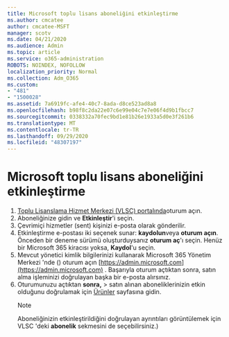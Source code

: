 ```yaml
---
title: Microsoft toplu lisans aboneliğini etkinleştirme
ms.author: cmcatee
author: cmcatee-MSFT
manager: scotv
ms.date: 04/21/2020
ms.audience: Admin
ms.topic: article
ms.service: o365-administration
ROBOTS: NOINDEX, NOFOLLOW
localization_priority: Normal
ms.collection: Adm_O365
ms.custom:
- "481"
- "1500028"
ms.assetid: 7a6919fc-afe4-40c7-8ada-d8ce523ad8a8
ms.openlocfilehash: b98f8c2da22e07c6e99e04c7e7e06f4d9b1fbcc7
ms.sourcegitcommit: 0338332a70fec9bd1e81b26e1933a5d0e3f261b6
ms.translationtype: MT
ms.contentlocale: tr-TR
ms.lasthandoff: 09/29/2020
ms.locfileid: "48307197"
---
```

# <a name="activating-a-microsoft-volume-license-subscription"></a>Microsoft toplu lisans aboneliğini etkinleştirme

1. [Toplu Lisanslama Hizmet Merkezi (VLSC) portalında](https://go.microsoft.com/fwlink/p/?LinkId=329762)oturum açın.
2. Aboneliğinize gidin ve **Etkinleştir**'i seçin.
3. Çevrimiçi hizmetler (sent) kişinizi e-posta olarak gönderilir.
4. Etkinleştirme e-postası iki seçenek sunar: **kaydolun**veya **oturum açın**. Önceden bir deneme sürümü oluşturduysanız **oturum aç**'ı seçin. Henüz bir Microsoft 365 kiracısı yoksa, **Kaydol**'u seçin.
5. Mevcut yönetici kimlik bilgilerinizi kullanarak Microsoft 365 Yönetim Merkezi 'nde () oturum açın [https://admin.microsoft.com](https://admin.microsoft.com) . Başarıyla oturum açtıktan sonra, satın alma işleminizi doğrulayan başka bir e-posta alırsınız.
6. Oturumunuzu açtıktan **sonra,** \> satın alınan aboneliklerinizin etkin olduğunu doğrulamak için [Ürünler](https://go.microsoft.com/fwlink/p/?linkid=842054) sayfasına gidin. 
    > [!NOTE]
    > Aboneliğinizin etkinleştirildiğini doğrulayan ayrıntıları görüntülemek için VLSC 'deki **abonelik** sekmesini de seçebilirsiniz.)
